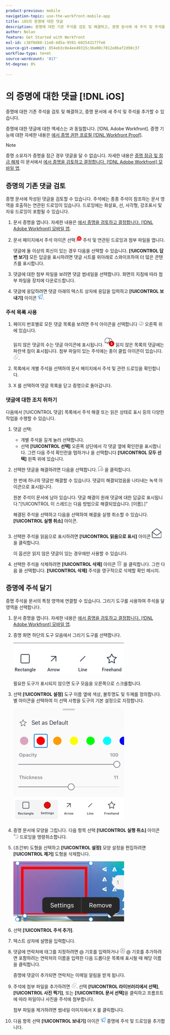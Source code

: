 ```yaml
---
product-previous: mobile
navigation-topic: use-the-workfront-mobile-app
title: iOS의 증명에 대한 댓글
description: 증명에 대한 기존 주석을 검토 및 해결하고, 증명 문서에 새 주석 및 주석을 추가할 수 있습니다.
author: Nolan
feature: Get Started with Workfront
exl-id: c38f0d80-11e0-4d5a-9591-602543177fe6
source-git-commit: 854eb3c0e4ee49315c36e00c7012e0baf2d98c37
workflow-type: tm+mt
source-wordcount: '817'
ht-degree: 0%

---
```


# 의 증명에 대한 댓글 [!DNL iOS]

증명에 대한 기존 주석을 검토 및 해결하고, 증명 문서에 새 주석 및 주석을 추가할 수 있습니다.

증명에 대한 댓글에 대한 액세스는 과 동일합니다. [!DNL Adobe Workfront]. 증명 기능에 대한 자세한 내용은 [에서 증명 권한 프로필 [!DNL Workfront Proof]](../../../workfront-proof/wp-acct-admin/account-settings/proof-perm-profiles-in-wp.md).

>[!NOTE]
>
>증명 소유자가 증명을 잠근 경우 댓글을 달 수 없습니다. 자세한 내용은 [증명 잠금 및 잠금 해제](../../../workfront-basics/mobile-apps/using-the-workfront-mobile-app/work-with-proofs-in-mobile-app.md#lock) 이 문서에서 [에서 증명을 검토하고 결정합니다. [!DNL Adobe Workfront] 모바일 앱](../../../workfront-basics/mobile-apps/using-the-workfront-mobile-app/work-with-proofs-in-mobile-app.md).

## 증명의 기존 댓글 검토

증명 문서에 작성된 댓글을 검토할 수 있습니다. 주석에는 종종 주석이 참조하는 문서 영역을 호출하는 연관된 드로잉이 있습니다. 드로잉에는 화살표, 선, 사각형, 강조표시 및 자유 드로잉이 포함될 수 있습니다.

1. 문서 증명을 엽니다. 자세한 내용은 [에서 증명을 검토하고 결정합니다. [!DNL Adobe Workfront] 모바일 앱](../../../workfront-basics/mobile-apps/using-the-workfront-mobile-app/work-with-proofs-in-mobile-app.md).
1. 문서 페이지에서 주석 아이콘 선택 ![문서의 주석 아이콘](assets/mobile-comment-icon-on-proofdoc-30x34.png) 주석 및 연관된 드로잉과 첨부 파일을 엽니다.

   댓글에 둘 이상의 회신이 있는 경우 다음을 선택할 수 있습니다. **[!UICONTROL 답변 보기]** 모든 답글을 표시하려면 댓글 시트를 위아래로 스와이프하여 더 많은 콘텐츠를 표시합니다.

1. 댓글에 대한 첨부 파일을 보려면 댓글 썸네일을 선택합니다. 화면의 지침에 따라 첨부 파일을 장치에 다운로드합니다.
1. 댓글에 응답하려면 댓글 아래의 텍스트 상자에 응답을 입력하고 **[!UICONTROL 보내기]** 아이콘 ![전송 아이콘](assets/mobile-send-icon-25x26.png).

### 주석 목록 사용

1. 페이지 번호별로 모든 댓글 목록을 보려면 주석 아이콘을 선택합니다 ![댓글 아이콘](assets/mobile-comment-icon-30x25.png) 오른쪽 위에 있습니다.

   읽지 않은 댓글의 수는 댓글 아이콘에 표시됩니다. ![읽지 않은 댓글 수](assets/mobile-unread-comments-icon-30x27.png) 읽지 않은 목록의 댓글에는 파란색 점이 표시됩니다. 첨부 파일이 있는 주석에는 종이 클립 아이콘이 있습니다. ![[!UICONTROL 첨부 파일] 아이콘](assets/mobile-paper-clip-icon.png).

1. 목록에서 개별 주석을 선택하여 문서 페이지에서 주석 및 관련 드로잉을 확인합니다.
1. X 를 선택하여 댓글 목록을 닫고 증명으로 돌아갑니다.

### 댓글에 대한 조치 취하기

다음에서 [!UICONTROL 댓글] 목록에서 주석 해결 또는 읽은 상태로 표시 등의 다양한 작업을 수행할 수 있습니다.

1. 댓글 선택:

   * 개별 주석을 길게 눌러 선택합니다.
   * 선택 **[!UICONTROL 선택]** 오른쪽 상단에서 각 댓글 옆에 확인란을 표시합니다. 그런 다음 주석 확인란을 탭하거나 을 선택합니다 **[!UICONTROL 모두 선택]** 왼쪽 위에 있습니다.

1. 선택한 댓글을 해결하려면 다음을 선택합니다. ![[!UICONTROL 댓글 확인] 아이콘](assets/mobile-resolvecomment-icon-30x30.png) 을 클릭합니다.

   한 번에 하나의 댓글만 해결할 수 있습니다. 댓글이 해결되었음을 나타내는 녹색 아이콘으로 표시됩니다.

   원본 주석이 문서에 남아 있습니다. 댓글 해결이 원래 댓글에 대한 답글로 표시됩니다.&quot;[!UICONTROL 이 스레드는 다음 방법으로 해결되었습니다. [이름].]&quot;

   해결된 주석을 선택하고 다음을 선택하여 해결을 실행 취소할 수 있습니다. **[!UICONTROL 실행 취소]** 아이콘.

1. 선택한 주석을 읽음으로 표시하려면 **[!UICONTROL 읽음으로 표시]** 아이콘 ![읽음으로 표시](assets/mobile-markread-icon-30x31.png) 을 클릭합니다.

   이 옵션은 읽지 않은 댓글이 있는 경우에만 사용할 수 있습니다.

1. 선택한 주석을 삭제하려면 **[!UICONTROL 삭제]** 아이콘 ![](assets/delete-30x28.png) 을 클릭합니다. 그런 다음 을 선택합니다. **[!UICONTROL 삭제]** 주석을 영구적으로 삭제할 확인 메시지.

## 증명에 주석 달기

증명 주석을 문서의 특정 영역에 연결할 수 있습니다. 그리기 도구를 사용하여 주석을 달 영역을 선택합니다.

1. 문서 증명을 엽니다. 자세한 내용은 [에서 증명을 검토하고 결정합니다. [!DNL Adobe Workfront] 모바일 앱](../../../workfront-basics/mobile-apps/using-the-workfront-mobile-app/work-with-proofs-in-mobile-app.md).
1. 증명 화면 하단의 도구 모음에서 그리기 도구를 선택합니다.

   ![증명 주석 도구 모음](assets/android-proof-comment-toolbar-350x102.png)

   필요한 도구가 표시되지 않으면 도구 모음을 오른쪽으로 스크롤합니다.

1. 선택 **[!UICONTROL 설정]** 도구 이름 옆에 색상, 불투명도 및 두께를 정의합니다. 별 아이콘을 선택하여 이 선택 사항을 도구의 기본 설정으로 지정합니다.

   ![그리기 도구 설정](assets/ios-drawingtoolsettings-350x359.png)

1. 증명 문서에 모양을 그립니다. 다음 항목 선택 **[!UICONTROL 실행 취소]** 아이콘 ![실행 취소](assets/android-undo-icon-30x31.png) 드로잉을 명령취소합니다.
1. (조건부) 도형을 선택하고 **[!UICONTROL 설정]** 모양 설정을 편집하려면 **[!UICONTROL 제거]** 도형을 삭제합니다.

   ![드로잉 메뉴](assets/ios-drawing-settingsremove-350x190.png)

1. 선택 **[!UICONTROL 주석 추가]**.
1. 텍스트 상자에 설명을 입력합니다.
1. 댓글에 연락처에 태그를 지정하려면 @ 기호를 입력하거나 ![[!UICONTROL 연락처 태그 지정]](assets/mobile-tag-user-icon.png) @ 기호를 추가하려면 포함하려는 연락처의 이름을 입력한 다음 드롭다운 목록에 표시될 때 해당 이름을 클릭합니다.

   증명에 댓글이 추가되면 연락처는 이메일 알림을 받게 됩니다.

1. 주석에 첨부 파일을 추가하려면 ![[!UICONTROL 첨부 파일] 아이콘](assets/mobile-paper-clip-icon.png). 선택 **[!UICONTROL 라이브러리에서 선택]**, **[!UICONTROL 사진 찍기]**, 또는 **[!UICONTROL 문서 선택]**&#x200B;을 클릭하고 프롬프트에 따라 파일이나 사진을 주석에 첨부합니다.

   첨부 파일을 제거하려면 썸네일 이미지에서 X 를 클릭합니다.

1. 다음 항목 선택 **[!UICONTROL 보내기]** 아이콘 ![전송 아이콘](assets/mobile-send-icon-25x26.png) 증명에 주석 및 드로잉을 추가합니다.
